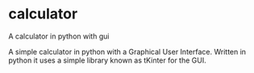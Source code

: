 # calculator
A calculator in python with gui

A simple calculator in python with a Graphical User Interface. Written in python it uses a simple library known as tKinter for the GUI.
